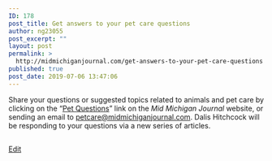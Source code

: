 ```yaml
---
ID: 178
post_title: Get answers to your pet care questions
author: ng23055
post_excerpt: ""
layout: post
permalink: >
  http://midmichiganjournal.com/get-answers-to-your-pet-care-questions
published: true
post_date: 2019-07-06 13:47:06
---
```

Share your questions or suggested topics related to animals and pet care by clicking on the “<a href="https://podio.com/webforms/23034945/1638861">Pet Questions</a>” link on the <i>Mid Michigan Journal </i>website, or sending an email to <a href="mailto:petcare@midmichiganjournal.com">petcare@midmichiganjournal.com</a>. Dalis Hitchcock will be responding to your questions via a new series of articles.

##

<a href="https://docs.google.com/document/d/1fUzMxQChZt-OkbLB1MGK__B85vqAZJtbY3s6UjPztTQ/edit?usp=sharing">Edit</a>